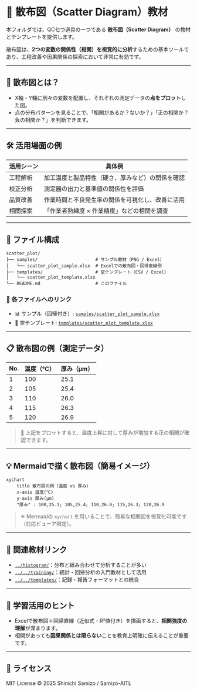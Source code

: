 # 🔵 散布図（Scatter Diagram）教材

本フォルダでは、QC七つ道具の一つである **散布図（Scatter Diagram）** の教材とテンプレートを提供します。

散布図は、**2つの変数の関係性（相関）を視覚的に分析**するための基本ツールであり、工程改善や因果関係の探索において非常に有効です。

---

## 📌 散布図とは？

- X軸・Y軸に別々の変数を配置し、それぞれの測定データの**点をプロット**した図。
- 点の分布パターンを見ることで、「相関があるか？ないか？」「正の相関か？負の相関か？」を判断できます。

---

## 🛠️ 活用場面の例

| 活用シーン | 具体例 |
|------------|--------|
| 工程解析 | 加工温度と製品特性（硬さ、厚みなど）の関係を確認 |
| 校正分析 | 測定器の出力と基準値の関係性を評価 |
| 品質改善 | 作業時間と不良発生率の関係を可視化し、改善に活用 |
| 相関探索 | 「作業者熟練度 × 作業精度」などの相関を調査 |

---

## 📁 ファイル構成

```plaintext
scatter_plot/
├── samples/                      # サンプル教材（PNG / Excel）
│   └── scatter_plot_sample.xlsx  # Excelでの散布図・回帰直線例
├── templates/                    # 空テンプレート（CSV / Excel）
│   └── scatter_plot_template.xlsx
└── README.md                     # このファイル
```

### 🔗 各ファイルへのリンク

- 📊 サンプル（回帰付き）: [`samples/scatter_plot_sample.xlsx`](samples/scatter_plot_sample.xlsx)  
- 📝 空テンプレート: [`templates/scatter_plot_template.xlsx`](templates/scatter_plot_template.xlsx)  

---

## 📋 散布図の例（測定データ）

| No. | 温度（℃） | 厚み（μm） |
|-----|-----------|-------------|
| 1   | 100       | 25.1        |
| 2   | 105       | 25.4        |
| 3   | 110       | 26.0        |
| 4   | 115       | 26.3        |
| 5   | 120       | 26.9        |

> 📌 上記をプロットすると、温度上昇に対して厚みが増加する正の相関が確認できます。

---

## 💡 Mermaidで描く散布図（簡易イメージ）

```mermaid
xychart
    title 散布図の例（温度 vs 厚み）
    x-axis 温度(℃)
    y-axis 厚み(μm)
    "厚み" : 100,25.1; 105,25.4; 110,26.0; 115,26.3; 120,26.9
```

> ✳ Mermaidの `xychart` を用いることで、簡易な相関図を視覚化可能です（対応ビューア限定）。

---

## 🔗 関連教材リンク

- [`../histogram/`](../histogram/)：分布と組み合わせて分析することが多い  
- [`../../training/`](../../training/)：統計・回帰分析の入門教材として活用  
- [`../../templates/`](../../templates/)：記録・報告フォーマットとの統合  

---

## 🧠 学習活用のヒント

- Excelで散布図＋回帰直線（近似式・R²値付き）を描画すると、**相関強度の理解**が深まります。
- 相関があっても**因果関係とは限らない**ことを教育上明確に伝えることが重要です。

---

## 📜 ライセンス

MIT License © 2025 Shinichi Samizo / Samizo-AITL
